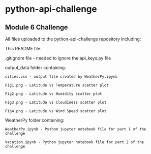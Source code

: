 # python-api-challenge
## Module 6 Challenge

All files uploaded to the python-api-challenge repository including:

This README file

.gitignore file - needed to ignore the api_keys.py file

output_data folder containing:

    cities.csv - output file created by WeatherPy.ipynb
    
    Fig1.png - Latitude vs Temperature scatter plot
    
    Fig2.png - Latitude vs Humidity scatter plot
    
    Fig3.png - Latitude vs Cloudiness scatter plot
    
    Fig4.png - Latitude vs Wind Speed scatter plot
    

WeatherPy folder containing:

    WeatherPy.ipynb - Python jupyter notebook file for part 1 of the challenge
    
    Vacation.ipynb - Python jupyter notebook file for part 2 of the challenge
